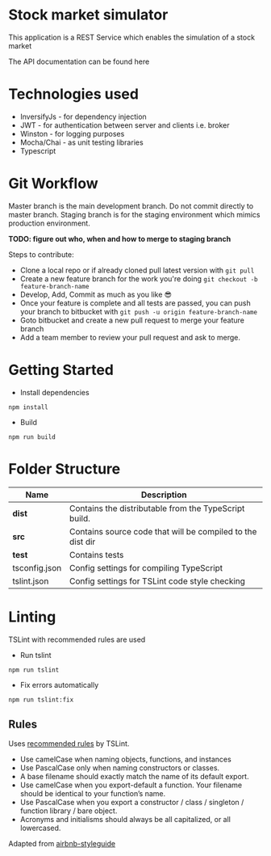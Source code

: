 # Stock market simulator

This application is a REST Service which enables the simulation of a stock market

The API documentation can be found here 

# Technologies used
 - InversifyJs - for dependency injection
 - JWT - for authentication between server and clients i.e. broker
 - Winston - for logging purposes
 - Mocha/Chai - as unit testing libraries
 - Typescript

# Git Workflow

Master branch is the main development branch. Do not commit directly to master branch.
Staging branch is for the staging environment which mimics production environment.

**TODO: figure out who, when and how to merge to staging branch**

Steps to contribute:

- Clone a local repo or if already cloned pull latest version with `git pull`
- Create a new feature branch for the work you're doing `git checkout -b feature-branch-name`
- Develop, Add, Commit as much as you like 😎 
- Once your feature is complete and all tests are passed, you can push your branch to bitbucket with `git push -u origin feature-branch-name`
- Goto bitbucket and create a new pull request to merge your feature branch
- Add a team member to review your pull request and ask to merge.

# Getting Started

- Install dependencies
```
npm install
```

- Build 
```
npm run build
```

# Folder Structure

| Name | Description |
| ------------------------ | ----------------------------------------------------------------- |
| **dist**                 | Contains the distributable from the TypeScript build.             |
| **src**                  | Contains source code that will be compiled to the dist dir   |                
| **test**                 | Contains tests                                                    |
| tsconfig.json            | Config settings for compiling TypeScript                          |
| tslint.json              | Config settings for TSLint code style checking                    |                          


# Linting

TSLint with recommended rules are used

- Run tslint 
```
npm run tslint
```
- Fix errors automatically 
```
npm run tslint:fix
```
## Rules

Uses [recommended rules](https://palantir.github.io/tslint/rules/) by TSLint.

- Use camelCase when naming objects, functions, and instances
- Use PascalCase only when naming constructors or classes.
- A base filename should exactly match the name of its default export.
- Use camelCase when you export-default a function. Your filename should be identical to your function’s name.
- Use PascalCase when you export a constructor / class / singleton / function library / bare object.
- Acronyms and initialisms should always be all capitalized, or all lowercased.

Adapted from [airbnb-styleguide](https://github.com/airbnb/javascript#naming-conventions)
